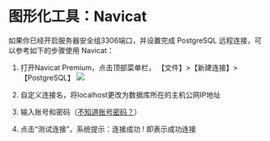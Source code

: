 # 图形化工具：Navicat

如果你已经开启服务器安全组3306端口，并设置完成 PostgreSQL 远程连接，可以参考如下的步骤使用 Navicat：

1. 打开Navicat Premium，点击顶部菜单栏， 【文件】>【新建连接】>【PostgreSQL】
   ![](http://libs.websoft9.com/Websoft9/DocsPicture/zh/postgresql/websoft9-postgresql-navcaittest.png)

2. 自定义连接名，将localhost更改为数据库所在的主机公网IP地址

3. 输入账号和密码（[不知道账号密码？](/zh/stack-accounts.md)）

3. 点击“测试连接”，系统提示：连接成功 ! 即表示成功连接
    